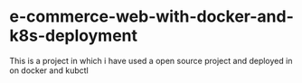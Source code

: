 # e-commerce-web-with-docker-and-k8s-deployment
This is a project in which i have used a open source project and deployed in on docker and kubctl
